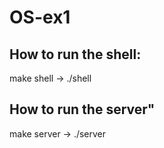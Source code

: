 # OS-ex1

## How to run the shell:
  make shell -> ./shell


## How to run the server"
  make server -> ./server
